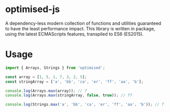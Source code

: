# optimised-js
A dependency-less modern collection of functions and utilities guaranteed to have the least performance impact.
This library is written in package, using the latest ECMAScripts features, transpiled to ES6 (ES2015).

# Usage

```ts
import { Arrays, Strings } from 'optimised';

const array = [1, 5, 1, 7, 3, 2, 5];
const stringArray = ['a', 'bb', 'ca', 'er', 'ff', 'aa', 'b'];

console.log(Arrays.max(array)); // 7
console.log(Arrays.max(stringArray, false, true)); // ff

console.log(Strings.max('a', 'bb', 'ca', 'er', 'ff', 'aa', 'b')); // ff
```
